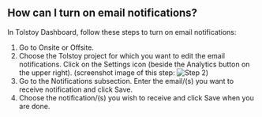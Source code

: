 ## How can I turn on email notifications?

In Tolstoy Dashboard, follow these steps to turn on email notifications:

1. Go to Onsite or Offsite.
2. Choose the Tolstoy project for which you want to edit the email notifications. Click on the Settings icon (beside the Analytics button on the upper right). (screenshot image of this step: ![Step 2](https://downloads.intercomcdn.com/i/o/850634246/259db84f725f25f9fdff7548/1704a6dd-3e95-483d-a8f9-3180fb1f2ca8))
​
3. Go to the Notifications subsection. Enter the email/(s) you want to receive notification and click Save.
4. Choose the notification/(s) you wish to receive and click Save when you are done.
